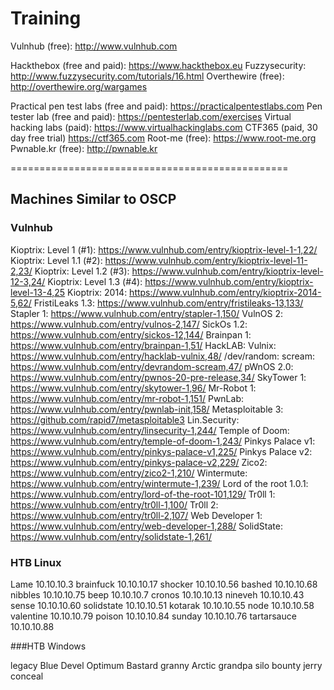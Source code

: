 # Training


  Vulnhub (free): http://www.vulnhub.com

  Hackthebox (free and paid): https://www.hackthebox.eu
  Fuzzysecurity: http://www.fuzzysecurity.com/tutorials/16.html
  Overthewire (free): http://overthewire.org/wargames


  Practical pen test labs (free and paid): https://practicalpentestlabs.com
  Pen tester lab (free and paid): https://pentesterlab.com/exercises
  Virtual hacking labs (paid): https://www.virtualhackinglabs.com
  CTF365 (paid, 30 day free trial) https://ctf365.com
  Root-me (free): https://www.root-me.org
  Pwnable.kr (free): http://pwnable.kr



================================================
## Machines Similar to OSCP


### Vulnhub

  Kioptrix: Level 1 (#1): https://www.vulnhub.com/entry/kioptrix-level-1-1,22/
  Kioptrix: Level 1.1 (#2): https://www.vulnhub.com/entry/kioptrix-level-11-2,23/
  Kioptrix: Level 1.2 (#3): https://www.vulnhub.com/entry/kioptrix-level-12-3,24/
  Kioptrix: Level 1.3 (#4): https://www.vulnhub.com/entry/kioptrix-level-13-4,25
  Kioptrix: 2014: https://www.vulnhub.com/entry/kioptrix-2014-5,62/
  FristiLeaks 1.3: https://www.vulnhub.com/entry/fristileaks-13,133/
  Stapler 1: https://www.vulnhub.com/entry/stapler-1,150/
  VulnOS 2: https://www.vulnhub.com/entry/vulnos-2,147/
  SickOs 1.2: https://www.vulnhub.com/entry/sickos-12,144/
  Brainpan 1: https://www.vulnhub.com/entry/brainpan-1,51/
  HackLAB: Vulnix: https://www.vulnhub.com/entry/hacklab-vulnix,48/
  /dev/random: scream: https://www.vulnhub.com/entry/devrandom-scream,47/
  pWnOS 2.0: https://www.vulnhub.com/entry/pwnos-20-pre-release,34/
  SkyTower 1: https://www.vulnhub.com/entry/skytower-1,96/
  Mr-Robot 1: https://www.vulnhub.com/entry/mr-robot-1,151/
  PwnLab: https://www.vulnhub.com/entry/pwnlab-init,158/
  Metasploitable 3: https://github.com/rapid7/metasploitable3
  Lin.Security: https://www.vulnhub.com/entry/linsecurity-1,244/
  Temple of Doom: https://www.vulnhub.com/entry/temple-of-doom-1,243/
  Pinkys Palace v1: https://www.vulnhub.com/entry/pinkys-palace-v1,225/
  Pinkys Palace v2: https://www.vulnhub.com/entry/pinkys-palace-v2,229/
  Zico2: https://www.vulnhub.com/entry/zico2-1,210/
  Wintermute: https://www.vulnhub.com/entry/wintermute-1,239/
  Lord of the root 1.0.1: https://www.vulnhub.com/entry/lord-of-the-root-101,129/
  Tr0ll 1: https://www.vulnhub.com/entry/tr0ll-1,100/
  Tr0ll 2: https://www.vulnhub.com/entry/tr0ll-2,107/
  Web Developer 1: https://www.vulnhub.com/entry/web-developer-1,288/
  SolidState: https://www.vulnhub.com/entry/solidstate-1,261/

### HTB Linux

  Lame 10.10.10.3
  brainfuck 10.10.10.17
  shocker 10.10.10.56
  bashed 10.10.10.68
  nibbles 10.10.10.75
  beep 10.10.10.7
  cronos 10.10.10.13
  nineveh 10.10.10.43
  sense 10.10.10.60
  solidstate 10.10.10.51
  kotarak 10.10.10.55
  node 10.10.10.58
  valentine 10.10.10.79
  poison 10.10.10.84
  sunday 10.10.10.76
  tartarsauce 10.10.10.88

###HTB Windows

  legacy
  Blue
  Devel
  Optimum
  Bastard
  granny
  Arctic
  grandpa
  silo
  bounty
  jerry
  conceal


